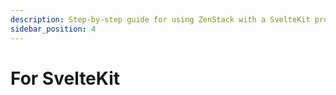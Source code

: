 ```yaml
---
description: Step-by-step guide for using ZenStack with a SvelteKit project.
sidebar_position: 4
---
```


# For SvelteKit
